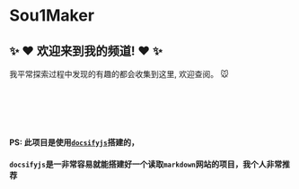# Sou1Maker

## :sparkles: :heart: 欢迎来到我的频道! :heart: :sparkles:

我平常探索过程中发现的有趣的都会收集到这里, 欢迎查阅。 :mouse:

</br>

</br>

</br>

</br>

#### PS: 此项目是使用[`docsifyjs`](https://github.com/docsifyjs/docsify)搭建的，
#### `docsifyjs`是一非常容易就能搭建好一个读取`markdown`网站的项目，我个人非常推荐
